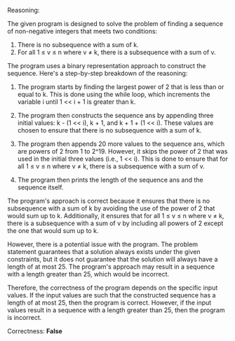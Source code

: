 Reasoning:

The given program is designed to solve the problem of finding a sequence of non-negative integers that meets two conditions:

1. There is no subsequence with a sum of k.
2. For all 1 ≤ v ≤ n where v ≠ k, there is a subsequence with a sum of v.

The program uses a binary representation approach to construct the sequence. Here's a step-by-step breakdown of the reasoning:

1. The program starts by finding the largest power of 2 that is less than or equal to k. This is done using the while loop, which increments the variable i until 1 << i + 1 is greater than k.

2. The program then constructs the sequence ans by appending three initial values: k - (1 << i), k + 1, and k + 1 + (1 << i). These values are chosen to ensure that there is no subsequence with a sum of k.

3. The program then appends 20 more values to the sequence ans, which are powers of 2 from 1 to 2^19. However, it skips the power of 2 that was used in the initial three values (i.e., 1 << i). This is done to ensure that for all 1 ≤ v ≤ n where v ≠ k, there is a subsequence with a sum of v.

4. The program then prints the length of the sequence ans and the sequence itself.

The program's approach is correct because it ensures that there is no subsequence with a sum of k by avoiding the use of the power of 2 that would sum up to k. Additionally, it ensures that for all 1 ≤ v ≤ n where v ≠ k, there is a subsequence with a sum of v by including all powers of 2 except the one that would sum up to k.

However, there is a potential issue with the program. The problem statement guarantees that a solution always exists under the given constraints, but it does not guarantee that the solution will always have a length of at most 25. The program's approach may result in a sequence with a length greater than 25, which would be incorrect.

Therefore, the correctness of the program depends on the specific input values. If the input values are such that the constructed sequence has a length of at most 25, then the program is correct. However, if the input values result in a sequence with a length greater than 25, then the program is incorrect.

Correctness: **False**